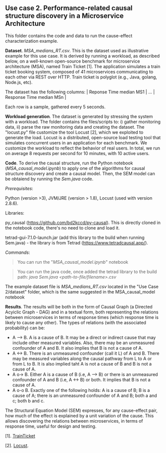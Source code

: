 
## Use case 2. Performance-related causal structure discovery in a Microservice Architecture

This folder contains the code and data to run the cause-effect characterization example.  

**Dataset**. *MSA_medians_RT.csv*. This is the dataset used as illustrative example for this use case. It is derived by running a workload, as described below, on a well-known open-source benchmark for microservice  architecture (MSA), named Train Ticket [1].  The application simulates a train ticket booking system, composed of 41 microservices communicating to each other via REST over HTTP. Train ticket is  polyglot (e.g., Java, golang, Node.js, etc). 

The dataset has the following columns: | Reponse Time median MS1 | ... | Response Time median MSn |

Each row is a sample, gathered every 5 seconds. 

**Workload generation**. The dataset is generated by stressing the system with a workload. The folder contains the files/scripts to: i) gather monitoring data, ii) parse the raw monitoring data and creating the dataset. The "locust.py" file customize the tool Locust [2], which we exploited to generate the load. Locust is a distributed, open-source load testing tool that simulates concurrent users in an application for each benchmark. We customize the workload to reflect the behavior of real users. In total, we run on average 8 requests per second for 10 minutes, with 10 active users.  

<!-- - **Monitoring data**. The folder contains raw data gathered by monitoring. 
This includes for each request: a flag indicating if the request conform to a valid/invalid user behaviour, response time, response HTTP status code, and the microservice to which the request is sent.
Monitoring data are collected by Locust. 

- *Benchmark.txt*. The file contains a link to the MSA under analysis.  
 -->

**Code**. To derive the causal structure, run the Python notebook (*MSA_causal_model.ipynb*) to apply one of the algorithms for causal structure discovery and create a causal model. Then, the SEM model can be obtaiend by running the *Sem.java* code.  

*Prerequisites*: 

Python (version >3), JVM/JRE (version > 1.8), Locust (used with version 2.8.6). 

Libraries: 

py_causal (https://github.com/bd2kccd/py-causal). This is directly cloned in the notebook code, there's no need to clone and load it. 

tetrad-gui-7.1.0-launch.jar (add this library to the build when running Sem.java) - the library is from Tetrad (https://www.tetradcausal.app/). 

*Commands*: 

>  You can run the "*MSA_causal_model.ipynb*" notebook

>  You can run the java code, once added the tetrad library to the build path: *java Sem.java <path-to-file/filename>.csv*
 
The example dataset file is *MSA_medians_RT.csv* located in the "Use Case 2/dataset" folder, which is the same suggested in the MSA_causal_model notebook 

**Results**. The results will be both in the form of Causal Graph (a Directed Acyiclic Graph - DAG) and in a textual form, both representing the relations between microservices in terms of response times (which response time is likely to cause any other). The types of relations (with the associated probability) can be: 
- A --> B. A is a cause of B. It may be a direct or indirect cause that may include other measured variables. Also, there may be an unmeasured confounder of A and B. It also implies that B is not a cause of A. 
- A <-> B. There is an unmeasured confounder (call it L) of A and B. There may be measured variables along the causal pathway from L to A or from L to B.
It is also implied taht A is not a cause of B and B is not a cause of A. 
- A o-> B. Either A is a cause of B (i.e, A --> B) or there is an unmeasured confounder of A and B (i.e, A <-> B) or both. It implies that B is not a cause of A.
- A o-o B. Exactly one of the following holds: A is a cause of B; B is a cause of A; there is an unmeasured confounder of A and B; both a and c; both b and c. 

The Structural Equation Model (SEM) expresses, for any cause-effect pair, how much of the effect is explained by a unit variation of the cause. This allows discovering the relations between microservices, in terms of response time, useful for design and testing. 



[1]. [TrainTicket](https://github.com/FudanSELab/train-ticket)

[2]. [Locust](https://locust.io/). 

